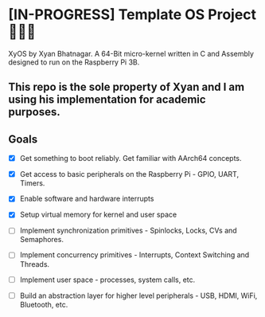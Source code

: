 # [IN-PROGRESS] Template OS Project :hammer::hammer::hammer: 
XyOS by Xyan Bhatnagar.
A 64-Bit micro-kernel written in C and Assembly designed to run on the Raspberry Pi 3B.

## This repo is the sole property of Xyan and I am using his implementation for academic purposes. 

## Goals
- [X] Get something to boot reliably. Get familiar with AArch64 concepts.
- [X] Get access to basic peripherals on the Raspberry Pi - GPIO, UART, Timers.
- [X] Enable software and hardware interrupts
- [X] Setup virtual memory for kernel and user space
- [ ] Implement synchronization primitives - Spinlocks, Locks, CVs and Semaphores.
- [ ] Implement concurrency primitives - Interrupts, Context Switching and Threads.
- [ ] Implement user space - processes, system calls, etc.
- [ ] Build an abstraction layer for higher level peripherals - USB, HDMI, WiFi, Bluetooth, etc.


